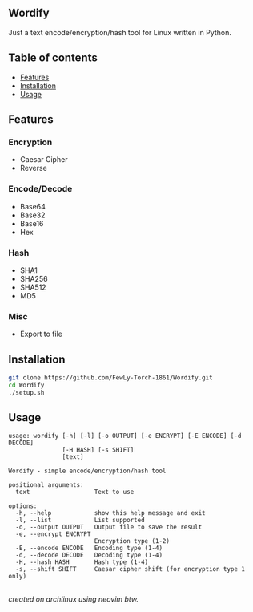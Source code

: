 ## Wordify
Just a text encode/encryption/hash tool for Linux written in Python.

## Table of contents

- [Features](#Features)
- [Installation](#Installation)
- [Usage](#Usage)

## Features
### Encryption
- Caesar Cipher
- Reverse

### Encode/Decode
- Base64
- Base32
- Base16
- Hex

### Hash
- SHA1
- SHA256
- SHA512
- MD5

### Misc
- Export to file

## Installation

```sh
git clone https://github.com/FewLy-Torch-1861/Wordify.git
cd Wordify
./setup.sh
```

## Usage

```
usage: wordify [-h] [-l] [-o OUTPUT] [-e ENCRYPT] [-E ENCODE] [-d DECODE]
               [-H HASH] [-s SHIFT]
               [text]

Wordify - simple encode/encryption/hash tool

positional arguments:
  text                  Text to use

options:
  -h, --help            show this help message and exit
  -l, --list            List supported
  -o, --output OUTPUT   Output file to save the result
  -e, --encrypt ENCRYPT
                        Encryption type (1-2)
  -E, --encode ENCODE   Encoding type (1-4)
  -d, --decode DECODE   Decoding type (1-4)
  -H, --hash HASH       Hash type (1-4)
  -s, --shift SHIFT     Caesar cipher shift (for encryption type 1 only)
```

##

*created on archlinux using neovim btw.*
